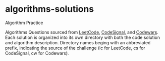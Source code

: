 # algorithms-solutions
Algorithm Practice

Algorithms Questions sourced from [LeetCode](https://leetcode.com/), [CodeSignal](https://codesignal.com/), and [Codewars](https://www.codewars.com/). Each solution is organized into its own directory with both the code solution and algorithm description. Directory names beging with an abbreviated prefix, indicating the source of the challenge (lc for LeetCode, cs for CodeSignal, cw for Codewars).


